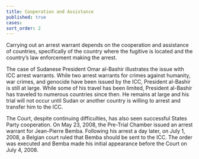 ```yaml
---
title: Cooperation and Assistance
published: true
cases:
sort_order: 2
---
```


Carrying out an arrest warrant depends on the cooperation and assistance of countries, specifically of the country where the fugitive is located and the country’s law enforcement making the arrest.

The case of Sudanese President Omar al-Bashir illustrates the issue with ICC arrest warrants. While two arrest warrants for crimes against humanity, war crimes, and genocide have been issued by the ICC, President al-Bashir is still at large. While some of his travel has been limited, President al-Bashir has traveled to numerous countries since then. He remains at large and his trial will not occur until Sudan or another country is willing to arrest and transfer him to the ICC.

The Court, despite continuing difficulties, has also seen successful States Party cooperation. On May 23, 2008, the Pre-Trial Chamber issued an arrest warrant for Jean-Pierre Bemba. Following his arrest a day later, on July 1, 2008, a Belgian court ruled that Bemba should be sent to the ICC. The order was executed and Bemba made his initial appearance before the Court on July 4, 2008.
